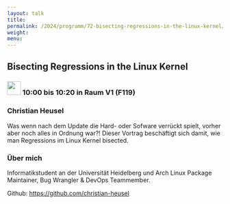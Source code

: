 ```yaml
---
layout: talk
title:
permalink: /2024/programm/72-bisecting-regressions-in-the-linux-kernel/
weight:
menu:
---
```

## Bisecting Regressions in the Linux Kernel

### <img height = "32" src="../../../images/talk.svg"> 10:00 bis 10:20 in Raum V1 (F119)

### Christian Heusel

Was wenn nach dem Update die Hard- oder Sofware verrückt spielt, vorher aber noch alles in Ordnung war?! Dieser Vortrag beschäftigt sich damit, wie man Regressions im Linux Kernel bisected.

### Über mich

Informatikstudent an der Universität Heidelberg und Arch Linux Package Maintainer, Bug Wrangler & DevOps Teammember.

Github: https://github.com/christian-heusel

